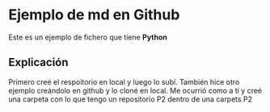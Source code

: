# Ejemplo de md en Github

Este es un ejemplo de fichero que tiene **Python**

## Explicación

Primero creé el respoitorio en local y luego lo subí. 
También hice otro ejemplo creándolo en github y lo cloné en local. Me ocurrió como a tí y creé una carpeta con lo que tengo un repositorio P2 dentro de una carpets P2
